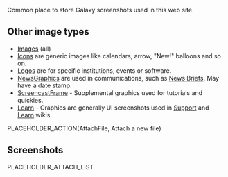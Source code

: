 <slot name="/images/linkbox" />

Common place to store Galaxy screenshots used in this web site.

## Other image types

* [Images](/images/) (all)
* [Icons](/src/images/icons/index.md) are generic images like calendars, arrow, "New!" balloons and so on.  
* [Logos](/src/images/logos/index.md) are for specific institutions, events or software.
* [NewsGraphics](/src/images/news-graphics/index.md) are used in communications, such as [News Briefs](/docs/). May have a date stamp.
* [ScreencastFrame](/src/images/screencast-frame/index.md) - Supplemental graphics used for tutorials and quickies.
* [Learn](/src/images/learn/index.md) - Graphics are generally UI screenshots used in [Support](/support/) and [Learn](/learn/) wikis.

PLACEHOLDER_ACTION(AttachFile, Attach a new file)

## Screenshots

PLACEHOLDER_ATTACH_LIST
